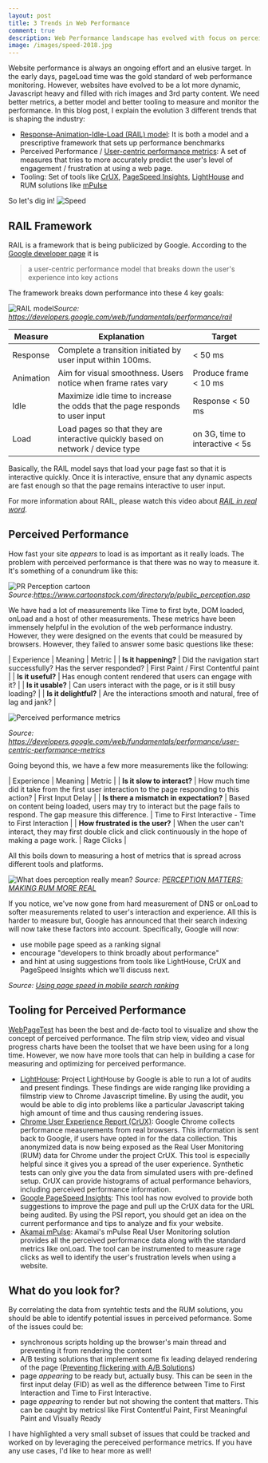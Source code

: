 ```yaml
---
layout: post
title: 3 Trends in Web Performance
comment: true
description: Web Performance landscape has evolved with focus on perceived performance, RAIL model, focus on mobile website speed and better tooling. The blog explains new metrics and relates them to measurement tools.
image: /images/speed-2018.jpg
---
```


Website performance is always an ongoing effort and an elusive target. In the early days, pageLoad time was the gold standard of web performance monitoring. However, websites have evolved to be a lot more dynamic, Javascript heavy and filled with rich images and 3rd party content. We need better metrics, a better model and better tooling to measure and monitor the performance. In this blog post, I explain the evolution 3 different trends that is shaping the industry:

- [Response-Animation-Idle-Load (RAIL) model](https://developers.google.com/web/fundamentals/performance/rail): It is both a model and a prescriptive framework that sets up performance benchmarks
- Perceived Performance / [User-centric performance metrics](https://developers.google.com/web/fundamentals/performance/user-centric-performance-metrics): A set of measures that tries to more accurately predict the user's level of engagement / frustration at using a web page.
- Tooling: Set of tools like [CrUX](https://developers.google.com/web/tools/chrome-user-experience-report/), [PageSpeed Insights](https://developers.google.com/speed/pagespeed/insights/), [LightHouse](https://developers.google.com/web/tools/lighthouse/) and RUM solutions like [mPulse](https://www.akamai.com/us/en/products/web-performance/mpulse-real-user-monitoring.jsp)

So let's dig in!
![Speed](https://res.cloudinary.com/akshayranganath-dflt/image/upload/f_auto,q_auto/blog/Speed.jpg)

## RAIL Framework
RAIL is a framework that is being publicized by Google. According to the [Google developer page](https://developers.google.com/web/fundamentals/performance/rail) it is

>a user-centric performance model that breaks down the user's experience into key actions

The framework breaks down performance into these 4 key goals:

![RAIL model](https://developers.google.com/web/fundamentals/performance/images/rail.png)<cite>Source: <a href="https://developers.google.com/web/fundamentals/performance/rail">https://developers.google.com/web/fundamentals/performance/rail</a></cite>

| Measure | Explanation | Target |
| ------- | ----------- | ------ |
| Response | Complete a transition initiated by user input within 100ms. | < 50 ms | 
| Animation | Aim for visual smoothness. Users notice when frame rates vary | Produce frame < 10 ms |
| Idle | Maximize idle time to increase the odds that the page responds to user input | Response < 50 ms |
| Load | Load pages so that they are interactive quickly based on network / device type | on 3G, time to interactive < 5s |

Basically, the RAIL model says that load your page fast so that it is interactive quickly. Once it is interactive, ensure that any dynamic aspects are fast enough so that the page remains interactive to user input.

For more information about RAIL, please watch this video about _[RAIL in real word](https://www.youtube.com/watch?time_continue=3&v=iIV1xPFXmBs)_.

## Perceived Performance
How fast your site _appears_ to load is as important as it really loads. The problem with perceived performance is that there was no way to measure it. It's something of a conundrum like this:

![PR Perception cartoon](http://forwardthinkingpt.com/wp-content/uploads/2014/09/24cartoon.jpg)
<cite>Source:<a href="https://www.cartoonstock.com/directory/p/public_perception.asp">https://www.cartoonstock.com/directory/p/public_perception.asp</a>

We have had a lot of measurements like Time to first byte, DOM loaded, onLoad and a host of other measurements. These metrics have been immensely helpful in the evolution of the web performance industry. However, they were designed on the events that could be measured by browsers. However, they failed to answer some basic questions like these:

| Experience | Meaning | Metric |
| __Is it happening?__ | Did the navigation start successfully? Has the server responded? | First Paint / First Contentful paint |
| __Is it useful?__ | Has enough content rendered that users can engage with it? |
| __Is it usable?__	| Can users interact with the page, or is it still busy loading? |
| __Is it delightful?__ | Are the interactions smooth and natural, free of lag and jank? |

![Perceived performance metrics](https://developers.google.com/web/fundamentals/performance/images/perf-metrics-load-timeline.png)

<cite>Source: <a href="https://developers.google.com/web/fundamentals/performance/user-centric-performance-metrics">https://developers.google.com/web/fundamentals/performance/user-centric-performance-metrics</a></cite>

Going beyond this, we have a few more measurements like the following:

| Experience | Meaning | Metric |
| __Is it slow to interact?__ | How much time did it take from the first user interaction to the page responding to this action? | First Input Delay | 
| __Is there a mismatch in expectation?__ | Based on content being loaded, users may try to interact but the page fails to respond. The gap measure this difference. | Time to First Interactive - Time to First Interaction |
| __How frustrated is the user?__ | When the user can't interact, they may first double click and click continuously in the hope of making a page work. | Rage Clicks |

All this boils down to measuring a host of metrics that is spread across different tools and platforms.

![What does perception really mean?](https://blogs.akamai.com/blog2pic2.png)
<cite>Source: <a href="https://blogs.akamai.com/2018/04/perception-matters-measure-perceived-performance.html">PERCEPTION MATTERS: MAKING RUM MORE REAL</a></cite>

If you notice, we've now gone from hard measurement of DNS or onLoad to softer measurements related to user's interaction and experience. All this is harder to measure but, Google has announced that their search indexing will now take these factors into account. Specifically, Google will now:

- use mobile page speed as a ranking signal
- encourage "developers to think broadly about performance"
- and hint at using suggestions from tools like LightHouse, CrUX and PageSpeed Insights which we'll discuss next.

<cite>Source: <a href="https://blogs.akamai.com/2018/04/perception-matters-measure-perceived-performance.html">Using page speed in mobile search ranking</a></cite>

## Tooling for Perceived Performance

[WebPageTest](https://www.webpagetest.org/) has been the best and de-facto tool to visualize and show the concept of perceived performance. The film strip view, video and visual progress charts have been the toolset that we have been using for a long time. However, we now have more tools that can help in building a case for measuring and optimizing for perceived performance.

- [LightHouse](https://developers.google.com/web/tools/lighthouse/): Project LightHouse by Google is able to run a lot of audits and present findings. These findings are wide ranging like providing a filmstrip view to Chrome Javascript timeline. By using the audit, you would be able to dig into problems like a particular Javascript taking high amount of time and thus causing rendering issues.
- [Chrome User Experience Report (CrUX)](https://developers.google.com/web/tools/chrome-user-experience-report/): Google Chrome collects performance measurements from real browsers. This information is sent back to Google, if users have opted in for the data collection. This anonymized data is now being exposed as the Real User Monitoring (RUM) data for Chrome under the project CrUX. This tool is especially helpful since it gives you a spread of the user experience. Synthetic tests can only give you the data from simulated users with pre-defined setup. CrUX can provide histograms of actual performance behaviors, including perceived performance information.
- [Google PageSpeed Insights](https://developers.google.com/speed/pagespeed/insights): This tool has now evolved to provide both suggestions to improve the page and pull up the CrUX data for the URL being audited. By using the PSI report, you should get an idea on the current performance and tips to analyze and fix your website.
- [Akamai mPulse](https://www.akamai.com/us/en/products/web-performance/mpulse-real-user-monitoring.jsp): Akamai's mPulse Real User Monitoring solution provides all the perceived performance data along with the standard metrics like onLoad. The tool can be instrumented to measure rage clicks as well to identify the user's frustration levels when using a website.

## What do you look for?
By correlating the data from syntehtic tests and the RUM solutions, you should be able to identify potential issues in perceived peformance. Some of the issues could be:

- synchronous scripts holding up the browser's main thread and preventing it from rendering the content
- A/B testing solutions that implement some fix leading delayed rendering of the page ([Preventing flickering with A/B Solutions](https://growthhackers.com/questions/ask-gh-how-do-you-deal-with-flickering-when-ab-testing/))
- page _appearing_ to be ready but, actually busy. This can be seen in the first input delay (FID) as well as the difference between Time to First Interaction and Time to First Interactive. 
- page _appearing_ to render but not showing the content that matters. This can be caught by metricsl like First Contentful Paint, First Meaningful Paint and Visually Ready

I have highlighted a very small subset of issues that could be tracked and worked on by leveraging the pereceived performance metrics. If you have any use cases, I'd like to hear more as well!